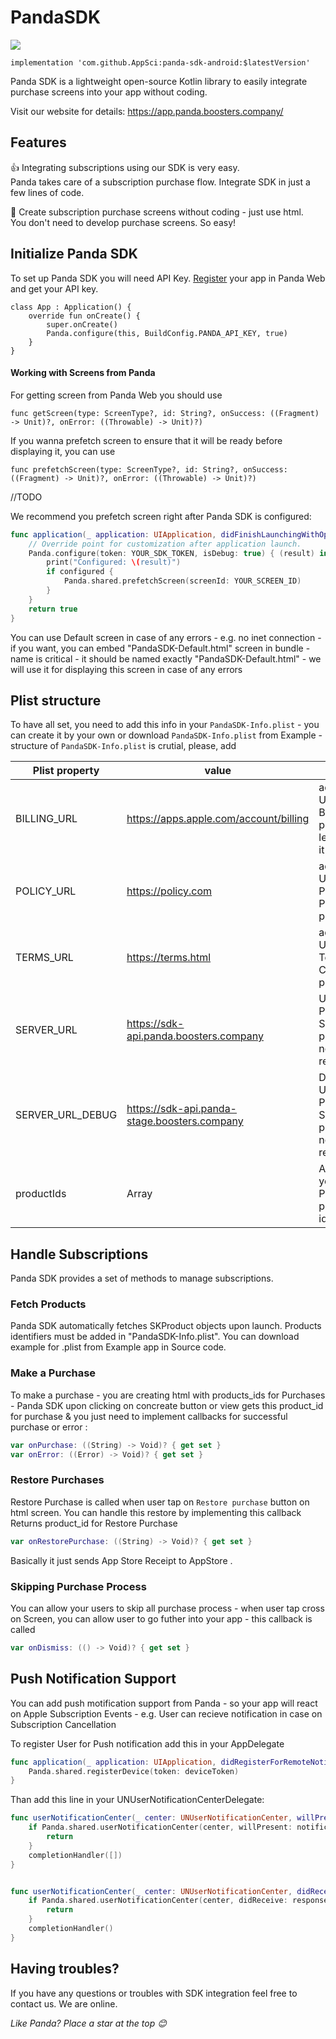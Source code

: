 # PandaSDK

[![](https://jitpack.io/v/AppSci/panda-sdk-android.svg)](https://jitpack.io/#AppSci/panda-sdk-android)


    implementation 'com.github.AppSci:panda-sdk-android:$latestVersion'



Panda SDK is a lightweight open-source Kotlin library to easily integrate purchase screens into your app without coding.

Visit our website for details: https://app.panda.boosters.company/

## Features

👍 Integrating subscriptions using our SDK is very easy.<br/>Panda takes care of a subscription purchase flow. Integrate SDK in just a few lines of code.

🎨 Create subscription purchase screens without coding - just use html.<br/>You don't need to develop purchase screens. So easy!


## Initialize Panda SDK

To set up Panda SDK you will need API Key. [Register](https://app.panda.boosters.company/) your app in Panda Web and get your API key.

```
class App : Application() {
    override fun onCreate() {
        super.onCreate()
        Panda.configure(this, BuildConfig.PANDA_API_KEY, true)
    }
}

```

#### Working with Screens from Panda
For getting screen from Panda Web you should use 

```
func getScreen(type: ScreenType?, id: String?, onSuccess: ((Fragment) -> Unit)?, onError: ((Throwable) -> Unit)?)
```

If you wanna prefetch screen to ensure that it will be ready before displaying it, you can use 

```
func prefetchScreen(type: ScreenType?, id: String?, onSuccess: ((Fragment) -> Unit)?, onError: ((Throwable) -> Unit)?)
```

//TODO

We recommend you prefetch screen right after Panda SDK is configured:

```swift
func application(_ application: UIApplication, didFinishLaunchingWithOptions launchOptions: [UIApplication.LaunchOptionsKey: Any]?) -> Bool {
    // Override point for customization after application launch.
    Panda.configure(token: YOUR_SDK_TOKEN, isDebug: true) { (result) in
        print("Configured: \(result)")
        if configured {
            Panda.shared.prefetchScreen(screenId: YOUR_SCREEN_ID)
        }
    }
    return true
}
```

You can use Default screen in case of any errors - e.g. no inet connection - if you want, you can embed "PandaSDK-Default.html" screen in bundle - name is critical  - it should be named exactly "PandaSDK-Default.html" - we will use it for displaying this screen in case of any errors


## Plist structure

To have all set, you need to add this info in your `PandaSDK-Info.plist` - you can create it by your own or download  `PandaSDK-Info.plist` from Example - structure of `PandaSDK-Info.plist` is crutial, please, add 

| Plist property   | value                                        |                                                    |
|------------------|----------------------------------------------|----------------------------------------------------|
| BILLING_URL      | https://apps.apple.com/account/billing       | add your URL for Billing page or leave it as it is |
| POLICY_URL       | https://policy.com                           | add your URL for Policy & Privacy page             |
| TERMS_URL        | https://terms.html                           | add your URL for Terms & Conditions page           |
| SERVER_URL       | https://sdk-api.panda.boosters.company       | URL of Panda Server - please, do not remove         |
| SERVER_URL_DEBUG | https://sdk-api.panda-stage.boosters.company | Debug URL of Panda Server - please, do not remove   |
| productIds       | Array                                        | Array of your Purchase product ids                 |


## Handle Subscriptions

Panda SDK provides a set of methods to manage subscriptions. 

### Fetch Products

Panda SDK automatically fetches SKProduct objects upon launch. Products identifiers must be added in "PandaSDK-Info.plist". You can download example for .plist from Example app in Source code.

### Make a Purchase

To make a purchase - you are creating html with products_ids for Purchases - Panda SDK upon clicking on concreate button or view gets this product_id for purchase & you just need to implement callbacks for successful purchase or error :

```swift
var onPurchase: ((String) -> Void)? { get set }
var onError: ((Error) -> Void)? { get set }
```

### Restore Purchases

 Restore Purchase is called when user tap on `Restore purchase` button on html screen. You can handle this restore by implementing this callback
 Returns product_id for Restore Purchase

```swift
var onRestorePurchase: ((String) -> Void)? { get set }
```

Basically it just sends App Store Receipt to AppStore .

### Skipping Purchase Process
You can allow your users to skip all purchase process - when user tap cross on Screen, you can allow user to go futher into your app - this callback is called 

```swift
var onDismiss: (() -> Void)? { get set }
```
## Push Notification Support

You can add push motification support from Panda - so your app will react on Apple Subscription Events - e.g. User can recieve notification in case on Subscription Cancellation

To register User for Push notification add this in your AppDelegate

```swift
func application(_ application: UIApplication, didRegisterForRemoteNotificationsWithDeviceToken deviceToken: Data) {
    Panda.shared.registerDevice(token: deviceToken)
}
```

Than add this line in your UNUserNotificationCenterDelegate: 

```swift
func userNotificationCenter(_ center: UNUserNotificationCenter, willPresent notification: UNNotification, withCompletionHandler completionHandler: @escaping (UNNotificationPresentationOptions) -> Void) {
    if Panda.shared.userNotificationCenter(center, willPresent: notification, withCompletionHandler: completionHandler) {
        return
    }
    completionHandler([])
}


func userNotificationCenter(_ center: UNUserNotificationCenter, didReceive response: UNNotificationResponse, withCompletionHandler completionHandler: @escaping () -> Void) {
    if Panda.shared.userNotificationCenter(center, didReceive: response, withCompletionHandler: completionHandler) {
        return
    }
    completionHandler()
}
```
## Having troubles?

If you have any questions or troubles with SDK integration feel free to contact us. We are online.

*Like Panda? Place a star at the top 😊*

